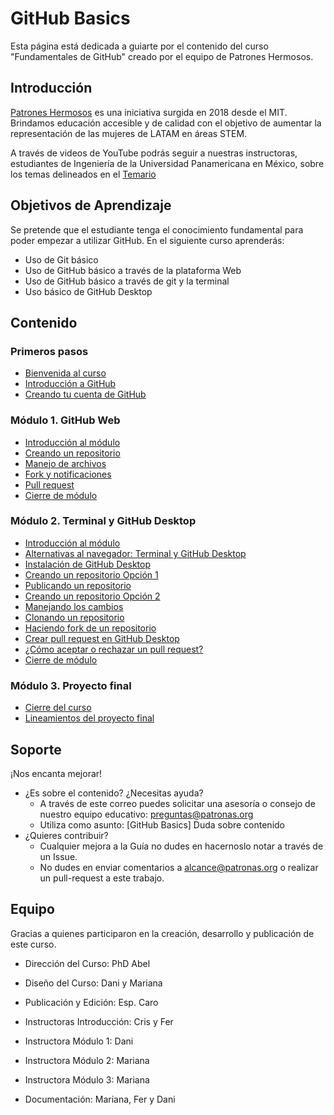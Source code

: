 # GitHub Basics

Esta página está dedicada a guiarte por el contenido del curso "Fundamentales de GitHub" creado por el equipo de Patrones Hermosos.

## Introducción

[Patrones Hermosos](www.patroneshermosos.com) es una iniciativa surgida en 2018 desde el MIT.
Brindamos educación accesible y de calidad con el objetivo de aumentar la representación de las mujeres de LATAM en áreas STEM.

A través de videos de YouTube podrás seguir a nuestras instructoras, estudiantes de Ingeniería de la Universidad Panamericana en México, sobre los temas delineados en el [Temario](https://patroneshermosos-oficial.github.io/github-basics/primeros-pasos#contenido)

## Objetivos de Aprendizaje

Se pretende que el estudiante tenga el conocimiento fundamental para poder empezar a utilizar GitHub.
En el siguiente curso aprenderás:

- Uso de Git básico
- Uso de GitHub básico a través de la plataforma Web
- Uso de GitHub básico a través de git y la terminal
- Uso básico de GitHub Desktop

## Contenido

### Primeros pasos

- [Bienvenida al curso](https://patroneshermosos-oficial.github.io/github-basics/primeros-pasos)
- [Introducción a GitHub](https://patroneshermosos-oficial.github.io/github-basics/primeros-pasos)
- [Creando tu cuenta de GitHub](https://patroneshermosos-oficial.github.io/github-basics/primeros-pasos)

### Módulo 1. GitHub Web

- [Introducción al módulo](https://patroneshermosos-oficial.github.io/github-basics/modulo-uno)
- [Creando un repositorio](https://patroneshermosos-oficial.github.io/github-basics/modulo-uno)
- [Manejo de archivos](https://patroneshermosos-oficial.github.io/github-basics/modulo-uno)
- [Fork y notificaciones](https://patroneshermosos-oficial.github.io/github-basics/modulo-uno)
- [Pull request](https://patroneshermosos-oficial.github.io/github-basics/modulo-uno)
- [Cierre de módulo](https://patroneshermosos-oficial.github.io/github-basics/modulo-uno)

### Módulo 2. Terminal y GitHub Desktop

- [Introducción al módulo](https://patroneshermosos-oficial.github.io/github-basics/modulo-dos)
- [Alternativas al navegador: Terminal y GitHub Desktop](https://patroneshermosos-oficial.github.io/github-basics/modulo-dos)
- [Instalación de GitHub Desktop](https://patroneshermosos-oficial.github.io/github-basics/modulo-dos)
- [Creando un repositorio Opción 1](https://patroneshermosos-oficial.github.io/github-basics/modulo-dos)
- [Publicando un repositorio](https://patroneshermosos-oficial.github.io/github-basics/modulo-dos)
- [Creando un repositorio Opción 2](https://patroneshermosos-oficial.github.io/github-basics/modulo-dos)
- [Manejando los cambios](https://patroneshermosos-oficial.github.io/github-basics/modulo-dos)
- [Clonando un repositorio](https://patroneshermosos-oficial.github.io/github-basics/modulo-dos)
- [Haciendo fork de un repositorio](https://patroneshermosos-oficial.github.io/github-basics/modulo-dos)
- [Crear pull request en GitHub Desktop](https://patroneshermosos-oficial.github.io/github-basics/modulo-dos)
- [¿Cómo aceptar o rechazar un pull request?](https://patroneshermosos-oficial.github.io/github-basics/modulo-dos)
- [Cierre de módulo](https://patroneshermosos-oficial.github.io/github-basics/modulo-dos)

### Módulo 3. Proyecto final

- [Cierre del curso](https://patroneshermosos-oficial.github.io/github-basics/proyecto-final)
- [Lineamientos del proyecto final](https://patroneshermosos-oficial.github.io/github-basics/proyecto-final)

## Soporte

¡Nos encanta mejorar!

- ¿Es sobre el contenido? ¿Necesitas ayuda?
  - A través de este correo puedes solicitar una asesoría o consejo de nuestro equipo educativo: preguntas@patronas.org
  - Utiliza como asunto: [GitHub Basics] Duda sobre contenido
- ¿Quieres contribuir?
  - Cualquier mejora a la Guía no dudes en hacernoslo notar a través de un Issue.
  - No dudes en enviar comentarios a alcance@patronas.org o realizar un pull-request a este trabajo.

## Equipo

Gracias a quienes participaron en la creación, desarrollo y publicación de este curso.

- Dirección del Curso: PhD Abel
- Diseño del Curso: Dani y Mariana
- Publicación y Edición: Esp. Caro

- Instructoras Introducción: Cris y Fer
- Instructora Módulo 1: Dani
- Instructora Módulo 2: Mariana
- Instructora Módulo 3: Mariana
- Documentación: Mariana, Fer y Dani
